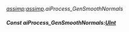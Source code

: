 _[assimp](../../modules/assimp/assimp-module.md):[assimp](../../modules/assimp/assimp-module.md).aiProcess\_GenSmoothNormals_
##### Const aiProcess\_GenSmoothNormals:[UInt](../../modules/wonkey/wonkey-types-uint.md)
